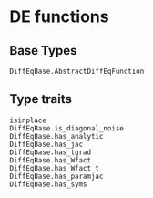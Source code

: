 # DE functions


## Base Types

```@docs
DiffEqBase.AbstractDiffEqFunction
```


## Type traits

```@docs
isinplace
DiffEqBase.is_diagonal_noise
DiffEqBase.has_analytic
DiffEqBase.has_jac
DiffEqBase.has_tgrad
DiffEqBase.has_Wfact
DiffEqBase.has_Wfact_t
DiffEqBase.has_paramjac
DiffEqBase.has_syms
```
